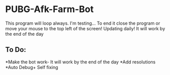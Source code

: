 # PUBG-Afk-Farm-Bot
This program will loop always. I'm testing... To end it close the program or move your mouse to the top left of the screen!
Updating daily! It will work by the end of the day


## To Do:
*Make the bot work- It will work by the end of the day
*Add resolutions
*Auto Debug+ Self fixing
